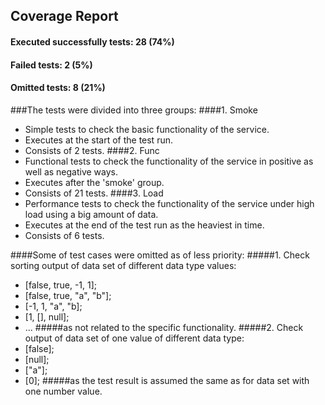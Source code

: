 ## Coverage Report
#### Executed successfully tests: 28 (74%)
#### Failed tests: 2 (5%)
#### Omitted tests: 8 (21%)
 
###The tests were divided into three groups:
####1. Smoke
- Simple tests to check the basic functionality of the service.
- Executes at the start of the test run.
- Consists of 2 tests.
####2. Func
- Functional tests to check the functionality of the service in positive as well as negative ways.
- Executes after the 'smoke' group.
- Consists of 21 tests.
####3. Load
- Performance tests to check the functionality of the service under high load using a big amount of data. 
- Executes at the end of the test run as the heaviest in time. 
- Consists of 6 tests.

####Some of test cases were omitted as of less priority:
#####1. Check sorting output of data set of different data type values:
- [false, true, -1, 1];
- [false, true, "a", "b"];
- [-1, 1, "a", "b];
- [1, [], null];
- ...
#####as not related to the specific functionality. 
#####2. Check output of data set of one value of different data type:
- [false];
- [null];
- ["a"];
- [0];
#####as the test result is assumed the same as for data set with one number value.

